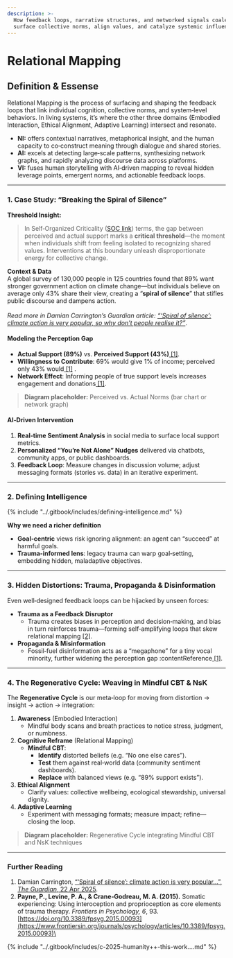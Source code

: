 ```yaml
---
description: >-
  How feedback loops, narrative structures, and networked signals coalesce to
  surface collective norms, align values, and catalyze systemic influence.
---
```


# Relational Mapping

## Definition & Essense

Relational Mapping is the process of surfacing and shaping the feedback loops that link individual cognition, collective norms, and system‑level behaviors. In living systems, it’s where the other three domains (Embodied Interaction, Ethical Alignment, Adaptive Learning) intersect and resonate.

* **NI:** offers contextual narratives, metaphorical insight, and the human capacity to co‑construct meaning through dialogue and shared stories.
* **AI:** excels at detecting large‑scale patterns, synthesizing network graphs, and rapidly analyzing discourse data across platforms.
* **VI:** fuses human storytelling with AI‑driven mapping to reveal hidden leverage points, emergent norms, and actionable feedback loops.

***

### 1. Case Study: “Breaking the Spiral of Silence”

**Threshold Insight:**

> In Self‑Organized Criticality ([SOC link](../foundations/soc-basics/)) terms, the gap between perceived and actual support marks a **critical threshold**—the moment when individuals shift from feeling isolated to recognizing shared values. Interventions at this boundary unleash disproportionate energy for collective change.

**Context & Data**\
A global survey of 130,000 people in 125 countries found that 89% want stronger government action on climate change—but individuals believe on average only 43% share their view, creating a “**spiral of silence**” that stifles public discourse and dampens action.\
\
&#x20;_Read more in Damian Carrington’s Guardian article:_ [_“‘Spiral of silence’: climate action is very popular, so why don’t people realise it?”_](https://www.theguardian.com/environment/2025/apr/22/spiral-of-silence-climate-action-is-very-popular-so-why-dont-people-realise-it).

#### **Modeling the Perception Gap**

* **Actual Support (89%)** vs. **Perceived Support (43%)**[ \[1\]](https://www.theguardian.com/environment/2025/apr/22/spiral-of-silence-climate-action-is-very-popular-so-why-dont-people-realise-it).
* **Willingness to Contribute**: 69% would give 1% of income; perceived only 43% would[ \[1\]](https://www.theguardian.com/environment/2025/apr/22/spiral-of-silence-climate-action-is-very-popular-so-why-dont-people-realise-it) .
* **Network Effect**: Informing people of true support levels increases engagement and donations[ \[1\]](https://www.theguardian.com/environment/2025/apr/22/spiral-of-silence-climate-action-is-very-popular-so-why-dont-people-realise-it).

> **Diagram placeholder:** Perceived vs. Actual Norms (bar chart or network graph)

#### **AI‑Driven Intervention**

1. **Real‑time Sentiment Analysis** in social media to surface local support metrics.
2. **Personalized “You’re Not Alone” Nudges** delivered via chatbots, community apps, or public dashboards.
3. **Feedback Loop**: Measure changes in discussion volume; adjust messaging formats (stories vs. data) in an iterative experiment.

***

### 2. Defining Intelligence

{% include "../.gitbook/includes/defining-intelligence.md" %}

**Why we need a richer definition**

* **Goal‑centric** views risk ignoring alignment: an agent can “succeed” at harmful goals.
* **Trauma‑informed lens**: legacy trauma can warp goal‑setting, embedding hidden, maladaptive objectives.

***

### 3. Hidden Distortions: Trauma, Propaganda & Disinformation

Even well‑designed feedback loops can be hijacked by unseen forces:

* **Trauma as a Feedback Disruptor**
  * Trauma creates biases in perception and decision‑making, and bias in turn reinforces trauma—forming self‑amplifying loops that skew relational mapping [\[2\]](https://www.frontiersin.org/journals/psychology/articles/10.3389/fpsyg.2015.00093).
* **Propaganda & Misinformation**
  * Fossil‑fuel disinformation acts as a “megaphone” for a tiny vocal minority, further widening the perception gap :contentReference[ \[1\]](https://www.theguardian.com/environment/2025/apr/22/spiral-of-silence-climate-action-is-very-popular-so-why-dont-people-realise-it).

***

### 4. The Regenerative Cycle: Weaving in Mindful CBT & NsK

The **Regenerative Cycle** is our meta‑loop for moving from distortion → insight → action → integration:

1. **Awareness** (Embodied Interaction)
   * Mindful body scans and breath practices to notice stress, judgment, or numbness.
2. **Cognitive Reframe** (Relational Mapping)
   * **Mindful CBT**:
     * **Identify** distorted beliefs (e.g. “No one else cares”).
     * **Test** them against real‑world data (community sentiment dashboards).
     * **Replace** with balanced views (e.g. “89% support exists”).
3. **Ethical Alignment**
   * Clarify values: collective wellbeing, ecological stewardship, universal dignity.
4. **Adaptive Learning**
   * Experiment with messaging formats; measure impact; refine—closing the loop.

> **Diagram placeholder:** Regenerative Cycle integrating Mindful CBT and NsK techniques

***

### Further Reading

1. Damian Carrington, [“‘Spiral of silence’: climate action is very popular…”, _The Guardian_, 22 Apr 2025](https://www.theguardian.com/environment/2025/apr/22/spiral-of-silence-climate-action-is-very-popular-so-why-dont-people-realise-it).
2. **Payne, P., Levine, P. A., & Crane‑Godreau, M. A. (2015).** Somatic experiencing: Using interoception and proprioception as core elements of trauma therapy. _Frontiers in Psychology, 6_, 93. [https://doi.org/10.3389/fpsyg.2015.00093](https://www.frontiersin.org/journals/psychology/articles/10.3389/fpsyg.2015.00093)\


{% include "../.gitbook/includes/c-2025-humanity++-this-work....md" %}
